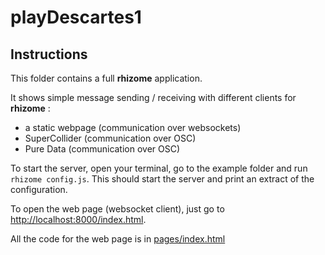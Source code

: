 # playDescartes1

Instructions
--------------

This folder contains a full **rhizome** application.

It shows simple message sending / receiving with different clients for **rhizome** :

- a static webpage (communication over websockets)
- SuperCollider (communication over OSC)
- Pure Data (communication over OSC)

To start the server, open your terminal, go to the example folder and run `rhizome config.js`. This should start the server and print an extract of the configuration.

To open the web page (websocket client), just go to [http://localhost:8000/index.html](http://localhost:8000/index.html).

All the code for the web page is in [pages/index.html](pages/index.html) 